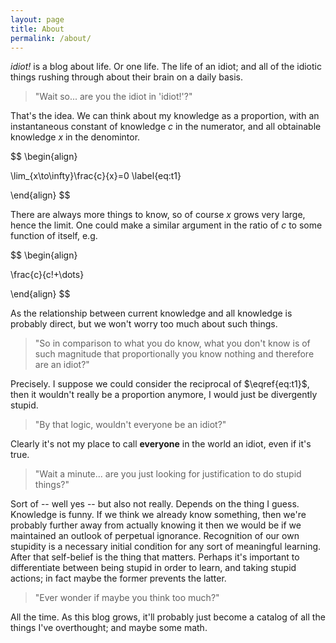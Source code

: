 ```yaml
---
layout: page
title: About
permalink: /about/
---
```


<script type="text/javascript"
  src="https://cdnjs.cloudflare.com/ajax/libs/mathjax/2.7.0/MathJax.js?config=TeX-AMS_CHTML">
</script>
<script type="text/x-mathjax-config">
  MathJax.Hub.Config({
    tex2jax: {
      inlineMath: [['$','$'], ['\\(','\\)']],
      processEscapes: true},
      jax: ["input/TeX","input/MathML","input/AsciiMath","output/CommonHTML"],
      extensions: ["tex2jax.js","mml2jax.js","asciimath2jax.js","MathMenu.js","MathZoom.js","AssistiveMML.js", "[Contrib]/a11y/accessibility-menu.js"],
      TeX: {
      extensions: ["AMSmath.js","AMSsymbols.js","noErrors.js","noUndefined.js"],
      equationNumbers: {
      autoNumber: "AMS"
      }
    }
  });
</script>

*idiot!* is a blog about life. Or one life. The life of an idiot; and all of the idiotic things rushing through about their brain on a daily basis.

>"Wait so... are you the idiot in 'idiot!'?"

That's the idea. We can think about my knowledge as a proportion, with an instantaneous constant of knowledge $c$ in the numerator, and all obtainable knowledge $x$ in the denomintor.

$$
\begin{align}

\lim_{x\to\infty}\frac{c}{x}=0 \label{eq:t1}

\end{align}
$$

There are always more things to know, so of course $x$ grows very large, hence the limit. One could make a similar argument in the ratio of $c$ to some function of itself, e.g.

$$
\begin{align}

\frac{c}{c!+\dots}

\end{align}
$$

As the relationship between current knowledge and all knowledge is probably direct, but we won't worry too much about such things. 

>"So in comparison to what you do know, what you don't know is of such magnitude that proportionally you know nothing and therefore are an idiot?"

Precisely. I suppose we could consider the reciprocal of $\eqref{eq:t1}$, then it wouldn't really be a proportion anymore, I would just be divergently stupid. 

>"By that logic, wouldn't everyone be an idiot?"

Clearly it's not my place to call **everyone** in the world an idiot, even if it's true.

>"Wait a minute... are you just looking for justification to do stupid things?"

Sort of -- well yes -- but also not really. Depends on the thing I guess. Knowledge is funny. If we think we already know something, then we're probably further away from actually knowing it then we would be if we maintained an outlook of perpetual ignorance. Recognition of our own stupidity is a necessary initial condition for any sort of meaningful learning. After that self-belief is the thing that matters. Perhaps it's important to differentiate between being stupid in order to learn, and taking stupid actions; in fact maybe the former prevents the latter. 

>"Ever wonder if maybe you think too much?"

All the time. As this blog grows, it'll probably just become a catalog of all the things I've overthought; and maybe some math.
